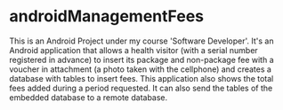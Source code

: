 androidManagementFees
===============

This is an Android Project under my course 'Software Developer'.
It's an Android application that allows a health visitor (with a serial number registered in advance) to insert its package and non-package fee with a voucher in attachment (a photo taken with the cellphone) and creates a database with tables to insert fees.
This application also shows the total fees added during a period requested. It can also send the tables of the embedded database to a remote database.
